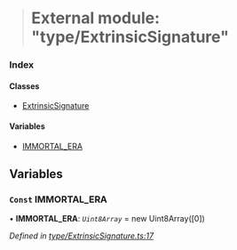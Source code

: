 > # External module: "type/ExtrinsicSignature"

### Index

#### Classes

* [ExtrinsicSignature](../classes/_type_extrinsicsignature_.extrinsicsignature.md)

#### Variables

* [IMMORTAL_ERA](_type_extrinsicsignature_.md#const-immortal_era)

## Variables

### `Const` IMMORTAL_ERA

• **IMMORTAL_ERA**: *`Uint8Array`* =  new Uint8Array([0])

*Defined in [type/ExtrinsicSignature.ts:17](https://github.com/polkadot-js/api/blob/d57dca5/packages/types/src/type/ExtrinsicSignature.ts#L17)*
